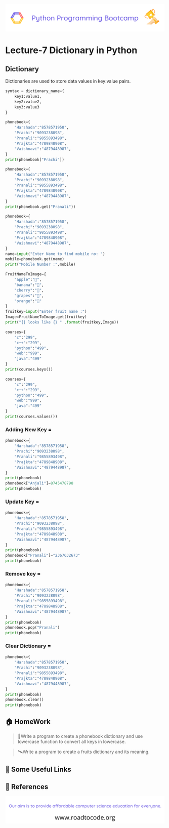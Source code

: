 <!-- HEADER -->
<p align="center">
  <img  src="./../assets/header.png" />
</p>

# Lecture-7 Dictionary in Python

## Dictionary

Dictionaries are used to store data values in key:value pairs.
```python
syntax = dictionary_name={
    key1:value1,
    key2:value2,
    key3:value3
}
```

```python
phonebook={
    "Harshada":"8578571958",
    "Prachi":"9093238098",
    "Pranali":"9855893498",
    "Prajkta":"4789848908",
    "Vaishnavi":"4879448987",
}
print(phonebook["Prachi"])
```
```python
phonebook={
    "Harshada":"8578571958",
    "Prachi":"9093238098",
    "Pranali":"9855893498",
    "Prajkta":"4789848908",
    "Vaishnavi":"4879448987",
}
print(phonebook.get("Pranali"))
```
```python
phonebook={
    "Harshada":"8578571958",
    "Prachi":"9093238098",
    "Pranali":"9855893498",
    "Prajkta":"4789848908",
    "Vaishnavi":"4879448987",
}
name=input("Enter Name to find mobile no: ")
mobile=phonebook.get(name)
print("Mobile Number :",mobile)
```
```python
FruitNameToImage={
    "apple":"🍎",
    "banana":"🍌",
    "cherry":"🍒",
    "grapes":"🍇",
    "orange":"🍊"
}
fruitkey=input("Enter fruit name :")
Image=FruitNameToImage.get(fruitkey)
print("{} looks like {} " .format(fruitkey,Image))
```
```python
courses={
    "c":"299",
    "c++":"299",
    "python":"499",
    "web":"999",
    "java":"499"
}
print(courses.keys())
```
```python
courses={
    "c":"299",
    "c++":"299",
    "python":"499",
    "web":"999",
    "java":"499"
}
print(courses.values())
```
### Adding New Key =
```python
phonebook={
    "Harshada":"8578571958",
    "Prachi":"9093238098",
    "Pranali":"9855893498",
    "Prajkta":"4789848908",
    "Vaishnavi":"4879448987",
}
print(phonebook)
phonebook["Anjali"]=8745478798
print(phonebook)
```
### Update Key =
```python
phonebook={
    "Harshada":"8578571958",
    "Prachi":"9093238098",
    "Pranali":"9855893498",
    "Prajkta":"4789848908",
    "Vaishnavi":"4879448987",
}
print(phonebook)
phonebook["Pranali"]="2367632673"
print(phonebook)
```
### Remove key =
```python
phonebook={
    "Harshada":"8578571958",
    "Prachi":"9093238098",
    "Pranali":"9855893498",
    "Prajkta":"4789848908",
    "Vaishnavi":"4879448987",
}
print(phonebook)
phonebook.pop("Pranali")
print(phonebook)
```
### Clear Dictionary =
```python
phonebook={
    "Harshada":"8578571958",
    "Prachi":"9093238098",
    "Pranali":"9855893498",
    "Prajkta":"4789848908",
    "Vaishnavi":"4879448987",
}
print(phonebook)
phonebook.clear()
print(phonebook)
```
## 🏠 HomeWork
>🚁Write a program to create a phonebook  dictionary and use lowercase function to convert all keys in lowercase.

>🛰️Write a program to create a fruits dictionary and its meaning.
## 🔗 Some Useful Links

## 📖 References

<!-- FOOTER -->
<p align="center">
  <img  src="./../assets/footer.png" />
</p>  
